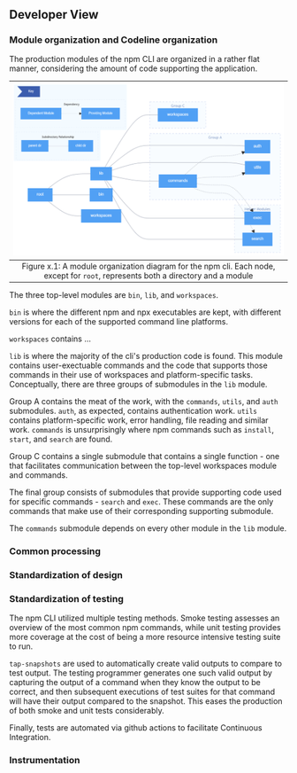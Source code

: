 #

## Developer View

### Module organization and Codeline organization

The production modules of the npm CLI are organized in a rather flat manner, considering the amount of code supporting the application.

| ![existing module organization](images/Directory-Structure.png) |
| :-: |
| Figure x.1: A module organization diagram for the npm cli. Each node, except for `root`, represents both a directory and a module |

The three top-level modules are `bin`, `lib`, and `workspaces`. 

`bin` is where the different npm and npx executables are kept, with different versions for each of the supported command line platforms.

`workspaces` contains ...

`lib` is where the majority of the cli's production code is found.
This module contains user-exectuable commands and the code that supports those commands in their use of workspaces and platform-specific tasks.
Conceptually, there are three groups of submodules in the `lib` module.

Group A contains the meat of the work, with the `commands`, `utils`, and `auth` submodules.
`auth`, as expected, contains authentication work.
`utils` contains platform-specific work, error handling, file reading and similar work.
`commands` is unsurprisingly where npm commands such as `install`, `start`, and `search` are found.

Group C contains a single submodule that contains a single function - one that facilitates communication between the top-level workspaces module and commands.

The final group consists of submodules that provide supporting code used for specific commands - `search` and `exec`.
These commands are the only commands that make use of their corresponding supporting submodule.

The `commands` submodule depends on every other module in the `lib` module.

### Common processing

### Standardization of design

### Standardization of testing

The npm CLI utilized multiple testing methods.
Smoke testing assesses an overview of the most common npm commands, while unit testing provides more coverage at the cost of being a more resource intensive testing suite to run.

`tap-snapshots` are used to automatically create valid outputs to compare to test output.
The testing programmer generates one such valid output by capturing the output of a command when they know the output to be correct, and then subsequent executions of test suites for that command will have their output compared to the snapshot.
This eases the production of both smoke and unit tests considerably.

Finally, tests are automated via github actions to facilitate Continuous Integration.

### Instrumentation
